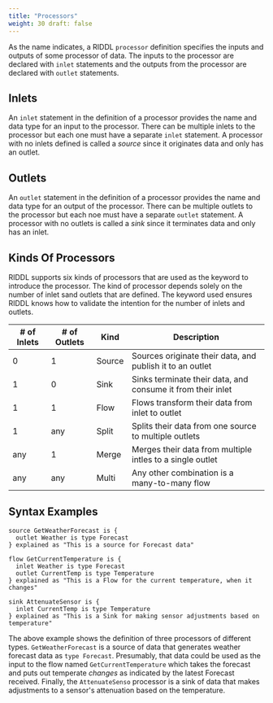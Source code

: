 ```yaml
---
title: "Processors"
weight: 30 draft: false
---
```


As the name indicates, a RIDDL `processor` definition specifies the 
inputs and outputs of some processor of data. The inputs to the processor 
are declared with `inlet` statements and the outputs from the processor are 
declared with `outlet` statements.


## Inlets
An `inlet` statement in the definition of a processor provides the name and 
data type for an input to the processor. There can be multiple inlets to the 
processor but each one must have a separate `inlet` statement. A processor 
with no inlets defined is called a _source_ since it originates data and only has an outlet.

## Outlets

An `outlet` statement in the definition of a processor provides the name and data type for an output
of the processor. There can be multiple outlets to the processor but each noe must have a
separate `outlet` statement. A processor with no outlets is called a _sink_ since it terminates data
and only has an inlet.

## Kinds Of Processors

RIDDL supports six kinds of processors that are used as the keyword to introduce the processor. The
kind of processor depends solely on the number of inlet sand outlets that are defined. The keyword
used ensures RIDDL knows how to validate the intention for the number of inlets and outlets.

| # of Inlets | # of Outlets | Kind   | Description                                 |
|-----|------|--------|-------------------------------------------------------------|
| 0   | 1    | Source | Sources originate their data, and publish it to an outlet   |
| 1   | 0    | Sink   | Sinks terminate their data, and consume it from their inlet |
| 1   | 1    | Flow   | Flows transform their data from inlet to outlet             |
| 1   | any  | Split  | Splits their data from one source to multiple outlets       |
| any | 1    | Merge  | Merges their data from multiple intles to a single outlet   |
| any | any  | Multi  | Any other combination is a many-to-many flow                |

## Syntax Examples

```riddl
source GetWeatherForecast is {
  outlet Weather is type Forecast
} explained as "This is a source for Forecast data"

flow GetCurrentTemperature is {
  inlet Weather is type Forecast
  outlet CurrentTemp is type Temperature
} explained as "This is a Flow for the current temperature, when it changes"

sink AttenuateSensor is {
  inlet CurrentTemp is type Temperature
} explained as "This is a Sink for making sensor adjustments based on temperature"
```

The above example shows the definition of three processors of different types.
`GetWeatherForecast` is a source of data that generates weather forecast
data as `type Forecast`. Presumably, that data could be used as the input to
the flow named `GetCurrentTemperature` which takes the forecast and
puts out temperate _changes_ as indicated by the latest Forecast received.
Finally, the `AttenuateSenso` processor is a sink of data that makes
adjustments to a sensor's attenuation based on the temperature.


